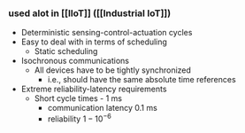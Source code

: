 ### used alot in [[IIoT]] ([[Industrial IoT]])
- Deterministic sensing-control-actuation cycles
- Easy to deal with in terms of scheduling
	- Static scheduling
- Isochronous communications
	- All devices have to be tightly synchronized
		- i.e., should have the same absolute time references
- Extreme reliability-latency requirements
	- Short cycle times - 1 ms
		- communication latency 0.1 ms
		- reliability $1-10^{-6}$